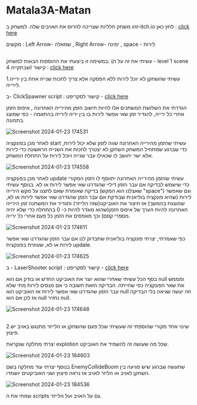 # Matala3A-Matan

זהו משחק חלליות שצריכה להרוס את האויבים שלה. למשחק ב-itch.io לחץ כאן : [click here](https://m-h-a.itch.io/ex3-a-matan)

מקשים : Left Arrow- שמאלה , Right Arrow- ימינה , space - לירות
##

במשימה זו ביצעתי את ההוספות הבאות למשחק: (עשיתי את זה על ה - level 1 scene שבתקייה 4) קישור : [click here](Assets/Scenes/4-levels/level-1.unity) 


1.עשיתי שהשחקן לא יוכל לירות ללא הפסקה אלא צריך לחכות שנייה אחת בין ירייה לירייה.
 
   ב- ClickSpawner script : קישור לסקריפט - [click here](Assets/Scripts/2-spawners/ClickSpawner.cs)
 
   הגדרתי את השלושת המשתנים אלו להיות חישוב הזמן מהירייה האחרונה , איפוס הזמן אחרי כל ירייה, להגדיר זמן שאי אפשר לירות בו בין יריה לירייה בהתאמה - כפי שמוצג בתמונה.

   ![Screenshot 2024-01-23 174531](https://github.com/MHA-FinalProject/Matala3A-Matan/assets/118104946/923f5b3e-a2f0-49b6-ab3c-c8988454c7eb)

לאחר מכן בפונקציה start עשיתי שהזמן מהירייה האחרונה שווה לזמן שלא יכול לירות, כדי שברגע שמתחיל המשחק השחקן לא יצטרך לחכות את השנייה הראשונה כדי לירות אלא ישר יחושב לו שכאילו עבר שנייה ויוכל לירות על התחלת המשחק.

![Screenshot 2024-01-23 174558](https://github.com/MHA-FinalProject/Matala3A-Matan/assets/118104946/42903359-16ae-42f6-8201-c5ac25e049dd)

לאחר מכן בפונקציה update עשיתי שהזמן מהירייה האחרונה יתווסף לו הזמן המקורי כדי שישמש לבדיקה אם עבר הזמן דיליי שהגדרנו שאי אפשר לירות או לא. בנוסף עשיתי בדיקה שאומרת שאם לחצנו על מקש הירייה (שאצלנו הוא המקש "space") וגם שאפשר לירות (שהיא פונקציה בוליאנית שבודקת אם עבר הזמן שהגדרנו שאי אפשר לירות או לא, שמוצגת בהמשך) אז תיצור את האוביקט(שזה הלייזר) ותגדיר את המשתנה זמן הירייה האחרונה להיות הערך של איפוס הזמן(שהוא מוגדר להיות כ- 0 בהתחלה כדי שלא יהיה מספרי קסם) וכך מאפסים את הזמן כל פעם אחרי כל ירייה.

![Screenshot 2024-01-23 174611](https://github.com/MHA-FinalProject/Matala3A-Matan/assets/118104946/27789bf6-fbf1-44be-b49c-429eecf88695)


כפי שאמרתי, יצרתי פונקציה בוליאנית שתבדוק לנו אם עבר הזמן שהגדרנו שאי אפשר לירות או לא, שעוזרת בפונקצית update.

![Screenshot 2024-01-23 174625](https://github.com/MHA-FinalProject/Matala3A-Matan/assets/118104946/48bfe7c8-868f-49fe-94c9-7634026c4f28)


ב - LaserShooter script : קישור לסקריפט - [click here](Assets/Scripts/2-spawners/LaserShooter.cs)

בסף הכל עשיתי שאחרי שהוא יוצר את האוביקט החדש או בודק אם הוא null ומממש את שאר הפונקציה כפי שהייתה. הבדיקה הזאת חשובה כי אם מנסים לירות מתי שלא עבר הזמן שהגדרנו שאי אפשר לירות אז האוביקט הוא null וזה יעשה שגיאה בלי הבדיקה אז לכן אם הוא null נחזיר null.

![Screenshot 2024-01-23 174648](https://github.com/MHA-FinalProject/Matala3A-Matan/assets/118104946/da2ceee6-bc8f-41c4-a297-a7a14f8b24df)

##

2.שינוי אחד מקורי שהוספתי זה שעשיתי שכל פעם שהשחקן או הלייזר מתנגש באויב יש פיצוץ.

   יצרתי מחלקה שנקראת explotion שכל מה שעושה זה להשמיד את האוביקט.

   ![Screenshot 2024-01-23 184603](https://github.com/MHA-FinalProject/Matala3A-Matan/assets/118104946/3a373470-62e7-4bb2-a41d-5003be08c593)

   
בנוסף יצרתי עוד מחלקה בשם EnemyCollideBoom שתעשה שברגע שיש פגיעה בין השחקן לאויב או הליזר לאויב אז נראה פיצוץ ושני האוביקטים יושמדו.

![Screenshot 2024-01-23 184536](https://github.com/MHA-FinalProject/Matala3A-Matan/assets/118104946/38c3b7b7-0c5b-4929-a6bb-a3c232f94bea)

שמתי את ה scripts גם על האויב ועל הלייזר.
